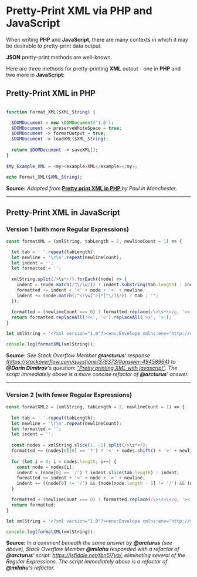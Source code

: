 # Pretty-Print XML via PHP and JavaScript
When writing **PHP** and **JavaScript**, there are many contexts in which it may be desirable to pretty-print data output.

**JSON** pretty-print methods are well-known.

Here are three methods for pretty-printing **XML** output - one in **PHP** and two more in **JavaScript**:

## Pretty-Print XML in PHP

```php

function Format_XML($XML_String) {

  $DOMDocument = new \DOMDocument('1.0');
  $DOMDocument -> preserveWhiteSpace = true;
  $DOMDocument -> formatOutput = true;
  $DOMDocument -> loadXML($XML_String);
  
  return $DOMDocument -> saveXML();
}
  
$My_Example_XML = <my><example>XML</example></my>;
  
echo Format_XML($XML_String);

```

**Source:** *Adapted from* **[Pretty print XML in PHP ](https://www.phpdeveloper.org.uk/pretty-print-xml-in-php/)** *by Paul in Manchester.*

_____


## Pretty-Print XML in JavaScript

### Version 1 (with more Regular Expressions)

```js
const formatXML = (xmlString, tabLength = 2, newlineCount = 1) => {

  let tab = ' '.repeat(tabLength);
  let newline = '\r\n'.repeat(newlineCount);
  let indent = '';
  let formatted = '';
    
  xmlString.split(/>\s*</).forEach((node) => {
    indent = (node.match(/^\/\w/)) ? indent.substring(tab.length) : indent;
    formatted += indent + '<' + node + '>' + newline;
    indent += (node.match(/^<?\w[^>]*[^\/]$/)) ? tab : '';
  });
    
  formatted = (newlineCount === 0) ? formatted.replace(/\>\s+\</g, '><') : formatted;    
  return formatted.replaceAll('<<', '<').replaceAll('>>', '>');
}

let xmlString = '<?xml version="1.0"?><env:Envelope xmlns:env="http://schemas.xmlsoap.org/soap/envelope/"><env:Header/><env:Body><ns2:checkVatResponse xmlns:ns2="urn:ec.europa.eu:taxud:vies:services:checkVat:types"><ns2:countryCode>NL</ns2:countryCode><ns2:vatNumber>805734958B01</ns2:vatNumber><ns2:requestDate>2023-01-25+01:00</ns2:requestDate><ns2:valid>true</ns2:valid><ns2:name>BOOKING.COM B.V.</ns2:name><ns2:address>HERENGRACHT 00597 1017CE AMSTERDAM</ns2:address></ns2:checkVatResponse></env:Body></env:Envelope>';

console.log(formatXML(xmlString));

```

**Source:** *See Stack Overflow Member **@arcturus**' response (https://stackoverflow.com/questions/376373/#answer-49458964) to **@Darin Dimitrov**'s question: ["Pretty printing XML with javascript"](https://stackoverflow.com/questions/376373/pretty-printing-xml-with-javascript). The script immediately above is a more concise refactor of **@arcturus**' answer.*

_______

### Version 2 (with fewer Regular Expressions)

```js
const formatXML2 = (xmlString, tabLength = 2, newlineCount = 1) => {
  
  let tab = ' '.repeat(tabLength);
  let newline = '\r\n'.repeat(newlineCount);
  let formatted = '';
  let indent = '';
  
  const nodes = xmlString.slice(1, -1).split(/>\s*</);
  formatted += (nodes[0][0] == '?') ? '<' + nodes.shift() + '>' + newline : '';
  
  for (let i = 0; i < nodes.length; i++) {
    const node = nodes[i];
    indent = (node[0] == '/') ? indent.slice(tab.length) : indent;
    formatted += indent + '<' + node + '>' + newline;
    indent += ((node[0] != '/') && (node[node.length - 1] != '/') && (node.indexOf('</') == -1)) ? tab : '';
  }

  formatted = (newlineCount === 0) ? formatted.replace(/\>\s+\</g, '><') : formatted;
  return formatted;
}

let xmlString = '<?xml version="1.0"?><env:Envelope xmlns:env="http://schemas.xmlsoap.org/soap/envelope/"><env:Header/><env:Body><ns2:checkVatResponse xmlns:ns2="urn:ec.europa.eu:taxud:vies:services:checkVat:types"><ns2:countryCode>NL</ns2:countryCode><ns2:vatNumber>805734958B01</ns2:vatNumber><ns2:requestDate>2023-01-25+01:00</ns2:requestDate><ns2:valid>true</ns2:valid><ns2:name>BOOKING.COM B.V.</ns2:name><ns2:address>HERENGRACHT 00597 1017CE AMSTERDAM</ns2:address></ns2:checkVatResponse></env:Body></env:Envelope>';

console.log(formatXML(xmlString));

```

**Source:** *In a comment beneath the same answer by **@arcturus** (see above), Stack Overflow Member **@milahu** responded with a refactor of **@arcturus**' script: https://jsfiddle.net/fbn5j7ya/, eliminating several of the Regular Expressions. The script immediately above is a refactor of **@milahu**'s refactor.*


